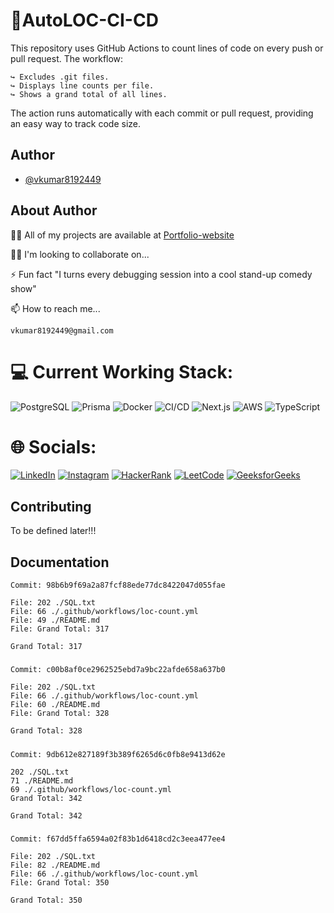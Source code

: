 # 📀AutoLOC-CI-CD

This repository uses GitHub Actions to count lines of code on every push or pull request. The workflow:

    ↪️ Excludes .git files.
    ↪️ Displays line counts per file.
    ↪️ Shows a grand total of all lines.

The action runs automatically with each commit or pull request, providing an easy way to track code size.

## Author

- [@vkumar8192449](https://github.com/vkumar8192449)

## About Author

👩‍💻 All of my projects are available at [Portfolio-website](https://vkumar8192449.github.io/Portfolio-website/)

👯‍♀️ I'm looking to collaborate on...

⚡ Fun fact "I turns every debugging session into a cool stand-up comedy show"

📫 How to reach me...

    vkumar8192449@gmail.com

# 💻 Current Working Stack:

![PostgreSQL](https://img.shields.io/badge/postgresql-%23316192.svg?style=for-the-badge&logo=postgresql&logoColor=white)
![Prisma](https://img.shields.io/badge/prisma-2D3748?style=for-the-badge&logo=prisma&logoColor=white)
![Docker](https://img.shields.io/badge/docker-%230db7ed.svg?style=for-the-badge&logo=docker&logoColor=white)
![CI/CD](https://img.shields.io/badge/CI%2FCD-%23F24E1E.svg?style=for-the-badge&logo=gitlab&logoColor=white)
![Next.js](https://img.shields.io/badge/Next.js-black?style=for-the-badge&logo=next.js&logoColor=white)
![AWS](https://img.shields.io/badge/AWS-%23FF9900.svg?style=for-the-badge&logo=amazon-aws&logoColor=white)
![TypeScript](https://img.shields.io/badge/typescript-%23007ACC.svg?style=for-the-badge&logo=typescript&logoColor=white)

# 🌐 Socials:

[![LinkedIn](https://img.shields.io/badge/LinkedIn-%230077B5.svg?style=for-the-badge&logo=linkedin&logoColor=white)](https://linkedin.com/in/vk8192449)
[![Instagram](https://img.shields.io/badge/Instagram-%23E4405F.svg?style=for-the-badge&logo=instagram&logoColor=white)](https://instagram.com/vinaykumar_2012)
[![HackerRank](https://img.shields.io/badge/HackerRank-%232EC866.svg?style=for-the-badge&logo=hackerrank&logoColor=white)](https://www.hackerrank.com/vkumar8192449)
[![LeetCode](https://img.shields.io/badge/LeetCode-%23FFA116.svg?style=for-the-badge&logo=leetcode&logoColor=white)](https://www.leetcode.com/vkumar8192449)
[![GeeksforGeeks](https://img.shields.io/badge/GeeksforGeeks-%2300C853.svg?style=for-the-badge&logo=geeksforgeeks&logoColor=white)](https://auth.geeksforgeeks.org/user/vkumar8192449/profile)

## Contributing

To be defined later!!!

## Documentation

    Commit: 98b6b9f69a2a87fcf88ede77dc8422047d055fae

    File: 202 ./SQL.txt
    File: 66 ./.github/workflows/loc-count.yml
    File: 49 ./README.md
    File: Grand Total: 317

    Grand Total: 317

#####

    Commit: c00b8af0ce2962525ebd7a9bc22afde658a637b0

    File: 202 ./SQL.txt
    File: 66 ./.github/workflows/loc-count.yml
    File: 60 ./README.md
    File: Grand Total: 328

    Grand Total: 328

#####

    Commit: 9db612e827189f3b389f6265d6c0fb8e9413d62e

    202 ./SQL.txt
    71 ./README.md
    69 ./.github/workflows/loc-count.yml
    Grand Total: 342

    Grand Total: 342

#####

	Commit: f67dd5ffa6594a02f83b1d6418cd2c3eea477ee4

	File: 202 ./SQL.txt
	File: 82 ./README.md
	File: 66 ./.github/workflows/loc-count.yml
	File: Grand Total: 350

	Grand Total: 350

#####
